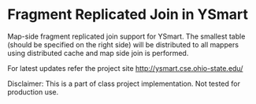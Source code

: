 Fragment Replicated Join in YSmart
==================================

Map-side fragment replicated join support for YSmart. The smallest table (should be specified on the right side) will be distributed to all mappers using distributed cache and map side join is performed. 

For latest updates refer the project site http://ysmart.cse.ohio-state.edu/

Disclaimer: This is a part of class project implementation. Not tested for production use.
